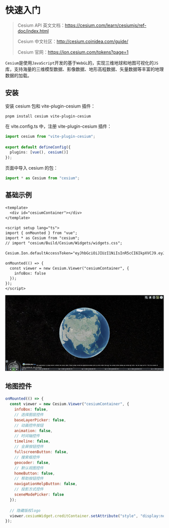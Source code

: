 # 快速入门

> Cesium API 英文文档：https://cesium.com/learn/cesiumjs/ref-doc/index.html
>
> Cesium 中文社区：http://cesium.coinidea.com/guide/
>
> Cesium 官网：https://ion.cesium.com/tokens?page=1

`Cesium`是使用`JavaScript`开发的基于`WebGL`的，实现三维地球和地图可视化的`JS`库，支持海量的三维模型数据、影像数据、地形高程数据、矢量数据等丰富的地理数据的加载。



## 安装

安装 cesium 包和 vite-plugin-cesium 插件：

```shell
pnpm install cesium vite-plugin-cesium
```

在 vite.config.ts 中，注册 vite-plugin-cesium 插件：

```ts
import cesium from "vite-plugin-cesium";

export default defineConfig({
  plugins: [vue(), cesium()]
});
```

页面中导入 cesium 的包：

```js
import * as Cesium from "cesium";
```



## 基础示例

```vue
<template>
  <div id="cesiumContainer"></div>
</template>

<script setup lang="ts">
import { onMounted } from "vue";
import * as Cesium from "cesium";
// import "cesium/Build/Cesium/Widgets/widgets.css";
    
Cesium.Ion.defaultAccessToken="eyJhbGciOiJIUzI1NiIsInR5cCI6IkpXVCJ9.eyJqdGkiOiI3OGM4MGQ0MS1jZmY0LTQ4YzctYjUzOS1hNWFjZDE3N2EwYTAiLCJpZCI6MTE2MzEzLCJpYXQiOjE3MTIzNzA5MDl9.nnflgZl7_uVVXmVVaZulVOPPOcczeQOwc8oanzXdDKA";

onMounted(() => {
  const viewer = new Cesium.Viewer("cesiumContainer", {
    infoBox: false
  });
});
</script>
```

![01-basic](./images/01-basic.jpg)



## 地图控件

```js
onMounted(() => {
  const viewer = new Cesium.Viewer("cesiumContainer", {
    infoBox: false,
    // 选择图层控件
    baseLayerPicker: false,
    // 动画控件按钮
    animation: false,
    // 时间轴控件
    timeline: false,
    // 全屏按钮控件
    fullscreenButton: false,
    // 搜索框控件
    geocoder: false,
    // 默认视图控件
    homeButton: false,
    // 帮助按钮控件
    navigationHelpButton: false,
    // 投影方式控件
    sceneModePicker: false
  });

  // 隐藏版权logo
  viewer.cesiumWidget.creditContainer.setAttribute("style", "display:none");
});
```
